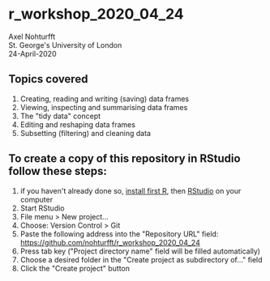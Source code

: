 # r_workshop_2020_04_24
Axel Nohturfft  
St. George's University of London  
24-April-2020  


## Topics covered  

1. Creating, reading and writing (saving) data frames  
2. Viewing, inspecting and summarising data frames  
3. The "tidy data" concept  
4. Editing and reshaping data frames  
5. Subsetting (filtering) and cleaning data  

## To create a copy of this repository in RStudio follow these steps:  

1. if you haven't already done so, [install first R](https://www.r-project.org/), then [RStudio](https://rstudio.com/products/rstudio/download/) on your computer  
2. Start RStudio  
3. File menu > New project...  
4. Choose: Version Control > Git  
5. Paste the following address into the "Repository URL" field: https://github.com/nohturfft/r_workshop_2020_04_24  
6. Press tab key ("Project directory name" field will be filled automatically)  
7. Choose a desired folder in the "Create project as subdirectory of..." field  
8. Click the "Create project" button  